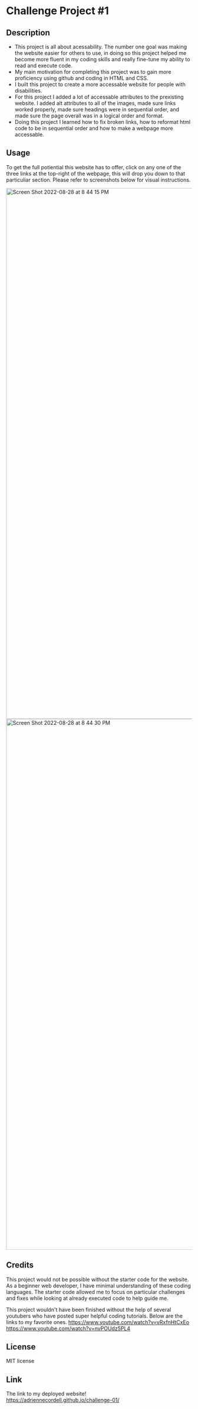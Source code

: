 # Challenge Project #1

## Description
- This project is all about acessability. The number one goal was making the website easier for others to use, in doing so this project helped me become     more fluent in my coding skills and really fine-tune my ability to read and execute code.
- My main motivation for completing this project was to gain more proficiency using github and coding in HTML and CSS.
- I built this project to create a more accessable website for people with disabilities.
- For this project I added a lot of accessable attributes to the prexisting website. I added alt attributes to all of the images, made sure links worked   properly, made sure headings were in sequential order, and made sure the page overall was in a logical order and format.
- Doing this project I learned how to fix broken links, how to reformat html code to be in sequential order and how to make a webpage more accessable.

## Usage
To get the full potiential this website has to offer, click on any one of the three links at the top-right of the webpage, this will drop you down to that particuliar section. Please refer to screenshots below for visual instructions.

<img width="1440" alt="Screen Shot 2022-08-28 at 8 44 15 PM" src="https://user-images.githubusercontent.com/110563204/187107611-7530dd17-b09a-462c-98b9-2a911971fb08.png">

<img width="1440" alt="Screen Shot 2022-08-28 at 8 44 30 PM" src="https://user-images.githubusercontent.com/110563204/187107590-694d822d-24f6-40f5-b414-7231a9c52ecf.png">


## Credits

This project would not be possible without the starter code for the website. As a beginner web developer, I have minimal understanding of these coding languages. The starter code allowed me to focus on particular challenges and fixes while looking at already executed code to help guide me.

This project wouldn't have been finished without the help of several youtubers who have posted super helpful coding tutorials. Below are the links to my favorite ones. 
https://www.youtube.com/watch?v=vRxfnHtCxEo
https://www.youtube.com/watch?v=nvPOUdz5PL4

## License

MIT license 

## Link
The link to my deployed website!
https://adriennecordell.github.io/challenge-01/
